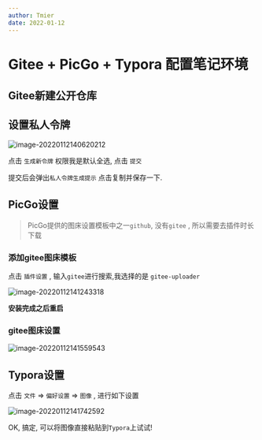 ```yaml
---
author: Tmier
date: 2022-01-12
---
```


# Gitee + PicGo + Typora 配置笔记环境

## Gitee新建公开仓库

## 设置私人令牌

![image-20220112140620212](https://gitee.com/yunfei2022/image-picgo/raw/master/img/202201121406311.png)

点击 `生成新令牌` 权限我是默认全选, 点击 `提交` 

提交后会弹出`私人令牌生成提示` 点击复制并保存一下.

## PicGo设置

> PicGo提供的图床设置模板中之一`github`, 没有`gitee` , 所以需要去插件时长下载

### 添加gitee图床模板

点击 `插件设置` , 输入`gitee`进行搜索,我选择的是 `gitee-uploader`

![image-20220112141243318](https://gitee.com/yunfei2022/image-picgo/raw/master/img/202201121412374.png)

**安装完成之后重启**

### gitee图床设置

![image-20220112141559543](https://gitee.com/yunfei2022/image-picgo/raw/master/img/202201121415581.png)

## Typora设置

点击 `文件` => `偏好设置` => `图像` , 进行如下设置

![image-20220112141742592](https://gitee.com/yunfei2022/image-picgo/raw/master/img/202201121417642.png)

OK, 搞定, 可以将图像直接粘贴到`Typora`上试试!